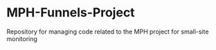# MPH-Funnels-Project
Repository for managing code related to the MPH project for small-site monitoring
